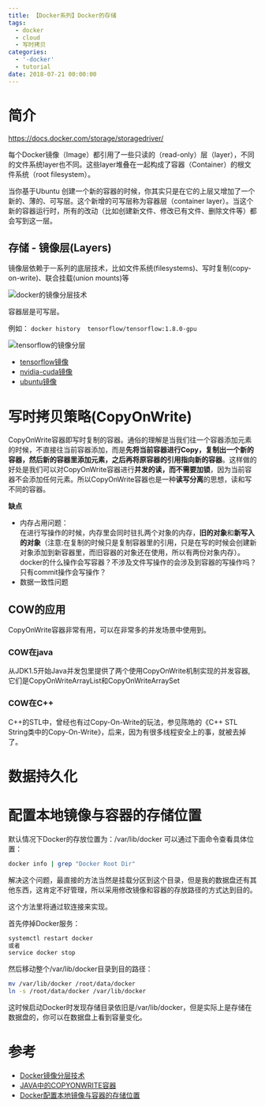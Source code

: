 ```yaml
---
title: 【Docker系列】Docker的存储
tags:
  - docker
  - cloud
  - 写时拷贝
categories:
  - '-docker'
  - tutorial
date: 2018-07-21 00:00:00
---
```



# 简介

https://docs.docker.com/storage/storagedriver/


每个Docker镜像（Image）都引用了一些只读的（read-only）层（layer），不同的文件系统layer也不同。这些layer堆叠在一起构成了容器（Container）的根文件系统（root filesystem）。


当你基于Ubuntu 创建一个新的容器的时候，你其实只是在它的上层又增加了一个新的、薄的、可写层。这个新增的可写层称为容器层（container layer）。当这个新的容器运行时，所有的改动（比如创建新文件、修改已有文件、删除文件等）都会写到这一层。


## 存储 - 镜像层(Layers)

镜像层依赖于一系列的底层技术，比如文件系统(filesystems)、写时复制(copy-on-write)、联合挂载(union mounts)等

<img alt="docker的镜像分层技术" title="docker的镜像分层技术" src="/images/raw/Cloud - docker - image layer.jpg">

容器层是可写层。

例如：
`docker history  tensorflow/tensorflow:1.8.0-gpu`

<img alt="tensorflow的镜像分层" title="tensorflow的镜像分层" src="/images/raw/Cloud - docker - image layer - tensorflow.png">

- [tensorflow镜像](https://github.com/tensorflow/tensorflow/blob/master/tensorflow/tools/docker/Dockerfile.gpu)
- [nvidia-cuda镜像](https://gitlab.com/nvidia/cuda/blob/ubuntu16.04/9.0/base/Dockerfile)
- [ubuntu镜像](https://github.com/tianon/docker-brew-ubuntu-core/blob/58cc180042b7ebec2b683576faa00c04d5d011e2/xenial/Dockerfile)


# 写时拷贝策略(CopyOnWrite)


CopyOnWrite容器即写时复制的容器。通俗的理解是当我们往一个容器添加元素的时候，不直接往当前容器添加，而是**先将当前容器进行Copy，复制出一个新的容器，然后新的容器里添加元素，之后再将原容器的引用指向新的容器**。这样做的好处是我们可以对CopyOnWrite容器进行**并发的读，而不需要加锁**，因为当前容器不会添加任何元素。所以CopyOnWrite容器也是一种**读写分离**的思想，读和写不同的容器。


**缺点**
- 内存占用问题：<br>在进行写操作的时候，内存里会同时驻扎两个对象的内存，**旧的对象**和**新写入的对象**（注意:在复制的时候只是复制容器里的引用，只是在写的时候会创建新对象添加到新容器里，而旧容器的对象还在使用，所以有两份对象内存）。 <br> docker的什么操作会写容器？不涉及文件写操作的会涉及到容器的写操作吗？只有commit操作会写操作？
- 数据一致性问题


## COW的应用

CopyOnWrite容器非常有用，可以在非常多的并发场景中使用到。

### COW在java

从JDK1.5开始Java并发包里提供了两个使用CopyOnWrite机制实现的并发容器,它们是CopyOnWriteArrayList和CopyOnWriteArraySet

### COW在C++

C++的STL中，曾经也有过Copy-On-Write的玩法，参见陈皓的《C++ STL String类中的Copy-On-Write》，后来，因为有很多线程安全上的事，就被去掉了。


# 数据持久化


# 配置本地镜像与容器的存储位置

默认情况下Docker的存放位置为：/var/lib/docker
可以通过下面命令查看具体位置：
```sh
docker info | grep "Docker Root Dir"
```

解决这个问题，最直接的方法当然是挂载分区到这个目录，但是我的数据盘还有其他东西，这肯定不好管理，所以采用修改镜像和容器的存放路径的方式达到目的。

这个方法里将通过软连接来实现。

首先停掉Docker服务：
```sh
systemctl restart docker
或者
service docker stop
```
然后移动整个/var/lib/docker目录到目的路径：

```sh
mv /var/lib/docker /root/data/docker
ln -s /root/data/docker /var/lib/docker
```

这时候启动Docker时发现存储目录依旧是/var/lib/docker，但是实际上是存储在数据盘的，你可以在数据盘上看到容量变化。


# 参考

- [Docker镜像分层技术](http://www.maiziedu.com/wiki/cloud/dockerimage/)
- [JAVA中的COPYONWRITE容器](https://coolshell.cn/articles/11175.html)
- [Docker配置本地镜像与容器的存储位置](https://blog.csdn.net/wenwenxiong/article/details/78728696)
